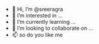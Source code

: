 - 👋 Hi, I’m @sreeragra
- 👀 I’m interested in ...
- 🌱 I’m currently learning ...
- 💞️ I’m looking to collaborate on ...
- 📫 so do you like me

<!---
sreeragra/sreeragra is a ✨ special ✨ repository because its `README.md` (this file) appears on your GitHub profile.
You can click the Preview link to take a look at your changes.
--->
